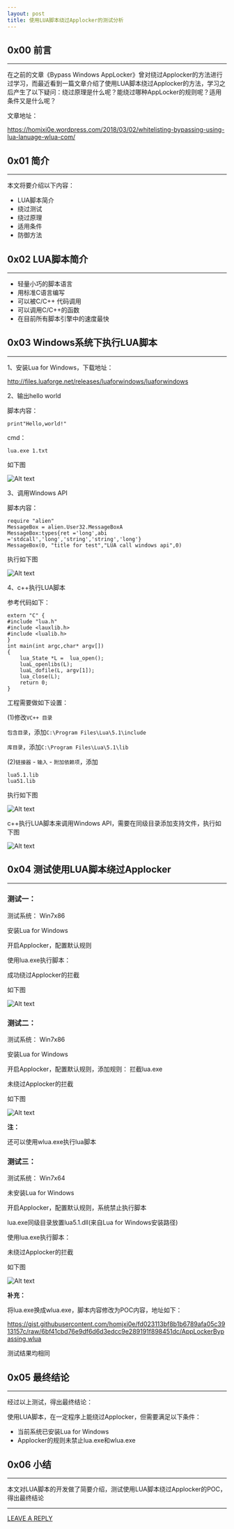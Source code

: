 ```yaml
---
layout: post
title: 使用LUA脚本绕过Applocker的测试分析
---
```


## 0x00 前言
---

在之前的文章《Bypass Windows AppLocker》曾对绕过Applocker的方法进行过学习，而最近看到一篇文章介绍了使用LUA脚本绕过Applocker的方法，学习之后产生了以下疑问：绕过原理是什么呢？能绕过哪种AppLocker的规则呢？适用条件又是什么呢？

文章地址：

https://homjxi0e.wordpress.com/2018/03/02/whitelisting-bypassing-using-lua-lanuage-wlua-com/

## 0x01 简介
---

本文将要介绍以下内容：

- LUA脚本简介
- 绕过测试
- 绕过原理
- 适用条件
- 防御方法

## 0x02 LUA脚本简介
---

- 轻量小巧的脚本语言
- 用标准C语言编写
- 可以被C/C++ 代码调用
- 可以调用C/C++的函数
- 在目前所有脚本引擎中的速度最快

## 0x03 Windows系统下执行LUA脚本
---

1、安装Lua for Windows，下载地址：

http://files.luaforge.net/releases/luaforwindows/luaforwindows

2、输出hello world

脚本内容：

```
print"Hello,world!"
```

cmd：

```
lua.exe 1.txt
```

如下图

![Alt text](https://raw.githubusercontent.com/3gstudent/BlogPic/master/2018-3-6/2-1.png)


3、调用Windows API

脚本内容：

```
require "alien"
MessageBox = alien.User32.MessageBoxA 
MessageBox:types{ret ='long',abi ='stdcall','long','string','string','long'}
MessageBox(0, "title for test","LUA call windows api",0)
```

执行如下图

![Alt text](https://raw.githubusercontent.com/3gstudent/BlogPic/master/2018-3-6/2-2.png)

4、c++执行LUA脚本

参考代码如下：

```
extern "C" {  
#include "lua.h"    
#include <lauxlib.h>     
#include <lualib.h>     
} 
int main(int argc,char* argv[])
{
	lua_State *L =  lua_open();
    luaL_openlibs(L);
    luaL_dofile(L, argv[1]);
    lua_close(L);
    return 0;
}
```

工程需要做如下设置：

(1)修改`VC++ 目录`

`包含目录`，添加`C:\Program Files\Lua\5.1\include`

`库目录`，添加`C:\Program Files\Lua\5.1\lib`

(2)`链接器` - `输入` - `附加依赖项`，添加

```
lua5.1.lib
lua51.lib
```

执行如下图

![Alt text](https://raw.githubusercontent.com/3gstudent/BlogPic/master/2018-3-6/3-1.png)


c++执行LUA脚本来调用Windows API，需要在同级目录添加支持文件，执行如下图

![Alt text](https://raw.githubusercontent.com/3gstudent/BlogPic/master/2018-3-6/3-2.png)


## 0x04 测试使用LUA脚本绕过Applocker
---

### 测试一：

测试系统： Win7x86

安装Lua for Windows

开启Applocker，配置默认规则

使用lua.exe执行脚本：

成功绕过Applocker的拦截

如下图

![Alt text](https://raw.githubusercontent.com/3gstudent/BlogPic/master/2018-3-6/2-3.png)

### 测试二：

测试系统： Win7x86

安装Lua for Windows

开启Applocker，配置默认规则，添加规则： 拦截lua.exe

未绕过Applocker的拦截

如下图

![Alt text](https://raw.githubusercontent.com/3gstudent/BlogPic/master/2018-3-6/2-4.png)

**注：**

还可以使用wlua.exe执行lua脚本

### 测试三：

测试系统： Win7x64

未安装Lua for Windows

开启Applocker，配置默认规则，系统禁止执行脚本

lua.exe同级目录放置lua5.1.dll(来自Lua for Windows安装路径)

使用lua.exe执行脚本：

未绕过Applocker的拦截

如下图

![Alt text](https://raw.githubusercontent.com/3gstudent/BlogPic/master/2018-3-6/2-5.png)

**补充：**

将lua.exe换成wlua.exe，脚本内容修改为POC内容，地址如下：

https://gist.githubusercontent.com/homjxi0e/fd023113bf8b1b6789afa05c3913157c/raw/6bf41cbd76e9df6d6d3edcc9e289191f898451dc/AppLockerBypassing.wlua

测试结果均相同

## 0x05 最终结论
---

经过以上测试，得出最终结论：

使用LUA脚本，在一定程序上能绕过Applocker，但需要满足以下条件：

- 当前系统已安装Lua for Windows
- Applocker的规则未禁止lua.exe和wlua.exe

## 0x06 小结
---

本文对LUA脚本的开发做了简要介绍，测试使用LUA脚本绕过Applocker的POC，得出最终结论



---


[LEAVE A REPLY](https://github.com/3gstudent/feedback/issues/new)

